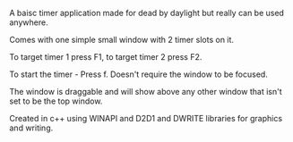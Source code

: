 A baisc timer application made for dead by daylight but really can be used anywhere.

Comes with one simple small window with 2 timer slots on it.

To target timer 1 press F1, to target timer 2 press F2.

To start the timer - Press f. Doesn't require the window to be focused.

The window is draggable and will show above any other window that isn't set to be the top window.

Created in c++ using WINAPI and D2D1 and DWRITE libraries for graphics and writing.
